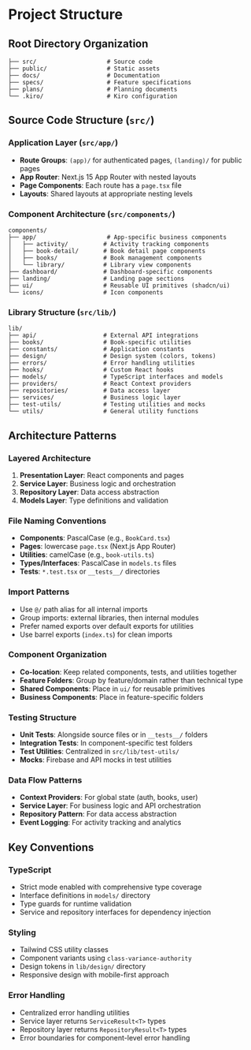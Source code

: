 # Project Structure

## Root Directory Organization

```
├── src/                    # Source code
├── public/                 # Static assets
├── docs/                   # Documentation
├── specs/                  # Feature specifications
├── plans/                  # Planning documents
└── .kiro/                  # Kiro configuration
```

## Source Code Structure (`src/`)

### Application Layer (`src/app/`)
- **Route Groups**: `(app)/` for authenticated pages, `(landing)/` for public pages
- **App Router**: Next.js 15 App Router with nested layouts
- **Page Components**: Each route has a `page.tsx` file
- **Layouts**: Shared layouts at appropriate nesting levels

### Component Architecture (`src/components/`)
```
components/
├── app/                    # App-specific business components
│   ├── activity/          # Activity tracking components
│   ├── book-detail/       # Book detail page components
│   ├── books/             # Book management components
│   └── library/           # Library view components
├── dashboard/             # Dashboard-specific components
├── landing/               # Landing page sections
├── ui/                    # Reusable UI primitives (shadcn/ui)
└── icons/                 # Icon components
```

### Library Structure (`src/lib/`)
```
lib/
├── api/                   # External API integrations
├── books/                 # Book-specific utilities
├── constants/             # Application constants
├── design/                # Design system (colors, tokens)
├── errors/                # Error handling utilities
├── hooks/                 # Custom React hooks
├── models/                # TypeScript interfaces and models
├── providers/             # React Context providers
├── repositories/          # Data access layer
├── services/              # Business logic layer
├── test-utils/            # Testing utilities and mocks
└── utils/                 # General utility functions
```

## Architecture Patterns

### Layered Architecture
1. **Presentation Layer**: React components and pages
2. **Service Layer**: Business logic and orchestration
3. **Repository Layer**: Data access abstraction
4. **Models Layer**: Type definitions and validation

### File Naming Conventions
- **Components**: PascalCase (e.g., `BookCard.tsx`)
- **Pages**: lowercase `page.tsx` (Next.js App Router)
- **Utilities**: camelCase (e.g., `book-utils.ts`)
- **Types/Interfaces**: PascalCase in `models.ts` files
- **Tests**: `*.test.tsx` or `__tests__/` directories

### Import Patterns
- Use `@/` path alias for all internal imports
- Group imports: external libraries, then internal modules
- Prefer named exports over default exports for utilities
- Use barrel exports (`index.ts`) for clean imports

### Component Organization
- **Co-location**: Keep related components, tests, and utilities together
- **Feature Folders**: Group by feature/domain rather than technical type
- **Shared Components**: Place in `ui/` for reusable primitives
- **Business Components**: Place in feature-specific folders

### Testing Structure
- **Unit Tests**: Alongside source files or in `__tests__/` folders
- **Integration Tests**: In component-specific test folders
- **Test Utilities**: Centralized in `src/lib/test-utils/`
- **Mocks**: Firebase and API mocks in test utilities

### Data Flow Patterns
- **Context Providers**: For global state (auth, books, user)
- **Service Layer**: For business logic and API orchestration
- **Repository Pattern**: For data access abstraction
- **Event Logging**: For activity tracking and analytics

## Key Conventions

### TypeScript
- Strict mode enabled with comprehensive type coverage
- Interface definitions in `models/` directory
- Type guards for runtime validation
- Service and repository interfaces for dependency injection

### Styling
- Tailwind CSS utility classes
- Component variants using `class-variance-authority`
- Design tokens in `lib/design/` directory
- Responsive design with mobile-first approach

### Error Handling
- Centralized error handling utilities
- Service layer returns `ServiceResult<T>` types
- Repository layer returns `RepositoryResult<T>` types
- Error boundaries for component-level error handling